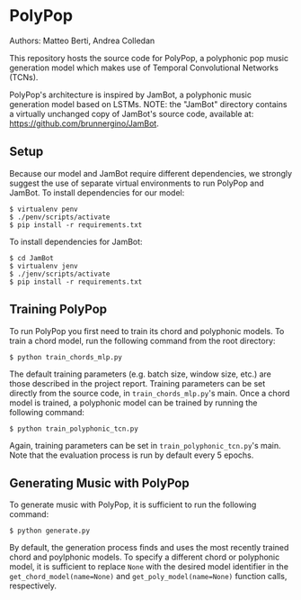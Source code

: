 # PolyPop

Authors: Matteo Berti, Andrea Colledan

This repository hosts the source code for PolyPop, a polyphonic pop music generation model which makes use of Temporal Convolutional Networks (TCNs).

PolyPop's architecture is inspired by JamBot, a polyphonic music generation model based on LSTMs. NOTE: the "JamBot" directory contains a virtually unchanged copy of JamBot's source code, available at: https://github.com/brunnergino/JamBot.

## Setup

Because our model and JamBot require different dependencies, we strongly suggest the use of separate virtual environments to run PolyPop and JamBot. To install dependencies for our model:

```
$ virtualenv penv
$ ./penv/scripts/activate
$ pip install -r requirements.txt
```

To install dependencies for JamBot:

```
$ cd JamBot
$ virtualenv jenv
$ ./jenv/scripts/activate
$ pip install -r requirements.txt
```

## Training PolyPop

To run PolyPop you first need to train its chord and polyphonic models. To train a chord model, run the following command from the root directory:

```
$ python train_chords_mlp.py
```

The default training parameters (e.g. batch size, window size, etc.) are those described in the project report. Training parameters can be set directly from the source code, in `train_chords_mlp.py`'s main. Once a chord model is trained, a polyphonic model can be trained by running the following command:

```
$ python train_polyphonic_tcn.py
```

Again, training parameters can be set in `train_polyphonic_tcn.py`'s main. Note that the evaluation process is run by default every 5 epochs.

## Generating Music with PolyPop

To generate music with PolyPop, it is sufficient to run the following command:

```
$ python generate.py
```

By default, the generation process finds and uses the most recently trained chord and poylphonic models. To specify a different chord or polyphonic model, it is sufficient to replace `None` with the desired model identifier in the `get_chord_model(name=None)` and `get_poly_model(name=None)` function calls, respectively.
